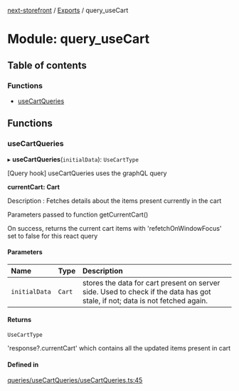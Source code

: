 [next-storefront](../README.md) / [Exports](../modules.md) / query_useCart

# Module: query_useCart

## Table of contents

### Functions

- [useCartQueries](query_useCart.md#usecartqueries)

## Functions

### useCartQueries

▸ **useCartQueries**(`initialData`): `UseCartType`

[Query hook] useCartQueries uses the graphQL query

<b>currentCart: Cart</b>

Description : Fetches details about the items present currently in the cart

Parameters passed to function getCurrentCart()

On success, returns the current cart items with 'refetchOnWindowFocus' set to false for this react query

#### Parameters

| Name          | Type   | Description                                                                                                                  |
| :------------ | :----- | :--------------------------------------------------------------------------------------------------------------------------- |
| `initialData` | `Cart` | stores the data for cart present on server side. Used to check if the data has got stale, if not; data is not fetched again. |

#### Returns

`UseCartType`

'response?.currentCart' which contains all the updated items present in cart

#### Defined in

[queries/useCartQueries/useCartQueries.ts:45](https://github.com/KiboSoftware/nextjs-storefront/blob/2f9709d/hooks/queries/useCartQueries/useCartQueries.ts#L45)
